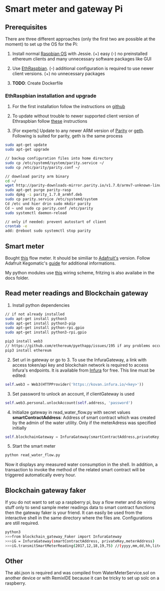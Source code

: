 # Smart meter and gateway Pi

## Prerequisites

There are three different approaches (only the first two are possible at the moment) to set up the OS for the Pi:

1. Install normal [Raspbian OS](https://www.raspberrypi.org/downloads/raspbian/) with Jessie. (+) easy (-) no preinstalled ethereum clients and many unnecessary software packages like GUI

2. Use [EthRaspbian](https://github.com/diglos/pi-gen). (-) additional configuration is required to use newer client versions. (+) no unnecessary packages

3. **TODO**: Create Dockerfile

### EthRaspbian installation and upgrade

1. For the first installation follow the instructions on [github](https://github.com/diglos/pi-gen)

2. To update without trouble to newer supported client version of Ethraspbian follow [these](https://www.reddit.com/r/ethereum/comments/76pi6e/ethereum_on_arm_debian_packages_update_for/) instructions

3. [For experts] Update to any newer ARM version of [Parity](https://github.com/paritytech/parity) or [geth](https://github.com/ethereum/go-ethereum/releases). Following is suited for parity, geth is the same process

```bash
sudo apt-get update
sudo apt-get upgrade

// backup configuration files into home directory
sudo cp /etc/systemd/system/parity.service ~/
sudo cp /etc/parity/parity.conf ~/

// download parity arm binary
cd ~/
wget http://parity-downloads-mirror.parity.io/v1.7.0/armv7-unknown-linux-gnueabihf/parity_1.7.0_armhf.deb
sudo apt-get purge parity-rasp
sudo dpkg -i parity_1.7.0_armhf.deb
sudo cp parity.service /etc/systemd/system
Cd /etc und hier drin sudo mkdir parity
Cd ~ und sudo cp parity.conf /etc/parity
sudo systemctl daemon-reload

// only if needed: prevent autostart of client
crontab -e
add: @reboot sudo systemctl stop parity
```

## Smart meter

Bought [this](https://www.amazon.de/gp/product/B00QC6L3T8/ref=oh_aui_detailpage_o05_s00?ie=UTF8&psc=1) flow meter. It should be similiar to [Adafruit's](https://www.adafruit.com/product/828) version. Follow Adafruit Kegomatic's [guide](https://learn.adafruit.com/adafruit-keg-bot?view=all) for additional informations.

My python modules use [this](../docs/img/Water_Meter.png) wiring scheme, fritzing is also availabe in the docs folder.

## Read meter readings and Blockchain gateway

1. Install python dependencies

```bash
// if not already installed
sudo apt-get install python3
sudo apt-get install python3-pip
sudo apt-get install python-rpi.gpio
sudo apt-get install python3-rpi.gpio

pip3 install web3
// https://github.com/ethereum/pyethapp/issues/195 if any problems occur
pip3 install ethereum
```

2. Set url in gateway or go to 3. 
To use the InfuraGateway, a link with access token/api key and blockchain network is required to access Infura's endpoints. It is available from [Infura](https://infura.io/signup) for free. This line must be edited:

```python
self.web3 = Web3(HTTPProvider('https://kovan.infura.io/<key>'))
```

3. Set password to unlock an account, if clientGateway is used

```python
self.web3.personal.unlockAccount(self.address, 'password')
```

4. Initialize gateway in read_water_flow.py with secret values
**smartContractAddress**: Address of smart contract which was created by the admin of the water utility. Only if the meterAdress was specified initially

```python
self.blockchainGateway = InfuraGateway(smartContractAddress,privateKey,meterAddress)
```

5. Start the smart meter

```bash
python read_water_flow.py
```

Now it displays any measured water consumption in the shell. In addition, a transaction to invoke the method of the related smart contract will be triggered automatically every hour.

## Blockchain gateway faker

If you do not want to set up a raspberry pi, buy a flow meter and do wiring stuff only to send sample meter readings data to smart contract functions then the gateway faker is your friend. It can easily be used from the interactive shell in the same directory where the files are. Configurations are still required.

```bash
python3
>>>from blockchain_gateway_Faker import InfuraGateway
>>>iG = InfuraGateway(smartContractAddress, privateKey,meterAddress)
>>>iG.transmitSmartMeterReading(2017,12,18,19,75) //(yyyy,mm,dd,hh,liters)
```

## Other

The abi.json is required and was compiled from WaterMeterService.sol on another device or with RemixIDE because it can be tricky to set up solc on a raspberry.